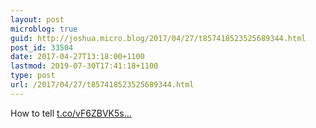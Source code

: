 ```yaml
---
layout: post
microblog: true
guid: http://joshua.micro.blog/2017/04/27/t857418523525689344.html
post_id: 33504
date: 2017-04-27T13:18:00+1100
lastmod: 2019-07-30T17:41:18+1100
type: post
url: /2017/04/27/t857418523525689344.html
---
```

How to tell [t.co/vF6ZBVK5s...](https://t.co/vF6ZBVK5sG)
